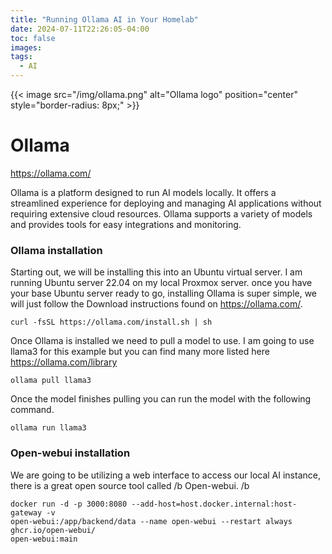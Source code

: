 ```yaml
---
title: "Running Ollama AI in Your Homelab"
date: 2024-07-11T22:26:05-04:00
toc: false
images:
tags:
  - AI
---
```



{{< image src="/img/ollama.png" alt="Ollama logo" position="center" 
style="border-radius: 8px;" >}}
# Ollama
 https://ollama.com/

Ollama is a platform designed to run AI models locally. It offers a streamlined experience for deploying and managing AI applications without requiring extensive cloud resources. Ollama supports a variety of models and provides tools for easy integrations and monitoring.

### Ollama installation

Starting out, we will be installing this into an Ubuntu virtual server. I am running Ubuntu server 22.04 on my local Proxmox server. once you have your base Ubuntu server ready to go, installing Ollama is super simple, we will just follow the Download instructions found on https://ollama.com/.

```shell
curl -fsSL https://ollama.com/install.sh | sh
```
Once Ollama is installed we need to pull a model to use. I am going to use llama3 for this example but you can find many more listed here https://ollama.com/library

```shell
ollama pull llama3
```
Once the model finishes pulling you can run the model with the following command.

```shell
ollama run llama3
```



### Open-webui installation

We are going to be utilizing a web interface to access our local AI instance, there is a great open source tool called /b Open-webui. /b 

```shell
docker run -d -p 3000:8080 --add-host=host.docker.internal:host-gateway -v 
open-webui:/app/backend/data --name open-webui --restart always ghcr.io/open-webui/
open-webui:main
```




